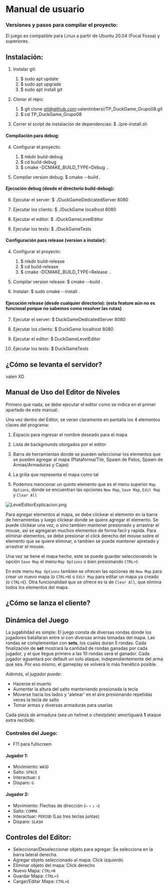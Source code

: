 # Manual de usuario

### Versiones y pasos para compilar el proyecto:

El juego es compatible para Linux a partir de Ubuntu 20.04 (Focal Fossa) y superiores. 


## Instalación:

1. Instalar git:
    1. $ sudo apt update
    2. $ sudo apt upgrade  
    3. $ sudo apt install git

2. Clonar el repo:
    1. $ git clone git@github.com:valentinbersi/TP_DuckGame_Grupo08.git
    2. $ cd TP_DuckGame_Grupo08

3. Correr el script de instalación de dependencias: $ ./pre-install.sh

#### Compilación para debug:

4. Configurar el proyecto:
    1. $ mkdir build-debug
    2. $ cd build-debug
    3. $ cmake -DCMAKE_BUILD_TYPE=Debug ..

5. Compilar version debug: $ cmake --build .

#### Ejecución debug (desde el directorio build-debug):

6. Ejecutar el server: $ ./DuckGameDedicatedServer 8080

7. Ejecutar los clients: $ ./DuckGame localhost 8080

8. Ejecutar el editor: $ ./DuckGameLevelEditor

9. Ejecutar los tests: $ ./DuckGameTests

#### Configuración para release (version a instalar):

4. Configurar el proyecto:
    1. $ mkdir build-release
    2. $ cd build-release
    3. $ cmake -DCMAKE_BUILD_TYPE=Release ..

5. Compilar version release: \$ cmake --build .

6. Instalar: \$ sudo cmake --install .

#### Ejecución release (desde cualquier directorio): (esta feature aún no es funcional porque no sabemos como resolver las rutas)
 
7. Ejecutar el server: $ DuckGameDedicatedServer 8080

8. Ejecutar los clients: $ DuckGame localhost 8080

9. Ejecutar el editor: $ DuckGameLevelEditor

10. Ejecutar los tests: $ DuckGameTests

## ¿Cómo se levanta el servidor?

valen XD



## Manual de Uso del Editor de Niveles
Primero que nada, se debe ejecutar el editor como se indica en el primer apartado de este manual.

Una vez dentro del Editor, se veran claramente en pantalla los 4 elementos claves del programa:
1) Espacio para ingresar el nombre deseado para el mapa
2) Lista de backgrounds otorgados por el editor
3) Barra de herramientas donde se pueden seleccionar los elementos que se pueden agregar al mapa (Plataforma/Tile, Spawn de Patos, Spawn de Armas/Armaduras y Cajas)
4) La grilla que representa el mapa como tal 


5) Podemos mencionar un quinto elemento que es el menu superior `Map Options`, donde se encuentran las opciones `New Map`, `Save Map`, `Edit Map` y `Clear All`

![LevelEditorExplicacion.png](../../../LevelEditorExplicacion.png)

Para agregar elementos al mapa, se debe clickear el elemento en la barra de herramientas y luego clickear donde se quiere agregar el elemento. Se puede clickear una vez, o sino tambien mantener presionado y arrastrar el mouse, asi se agregaran muchos elementos de forma facil y rapida.
Para eliminar elementos, se debe presionar el click derecho del mouse sobre el elemento que se quiere eliminar, o tambien se puede mantener apretado y arrastrar el mouse.

Una vez se tiene el mapa hecho, este se puede guardar seleccionando la opción `Save Map` el menu `Map Options` o bien presionando `CTRL+S`

En este menu `Map Options` tambien se ofrecen las opciones de `New Map` para crear un nuevo mapa (o `CTRL+N`) o `Edit Map` para editar un mapa ya creado (o `CTRL+E`). Otra funcionalidad que se ofrece es la de `Clear All`, que elimina todos los elementos del mapa.

## ¿Cómo se lanza el cliente?

## Dinámica del Juego

La jugabilidad es simple: El juego consta de diversas rondas donde los jugadores batallaran entre sí con diversas armas tomadas del mapa. Las rondas se complementan con **sets**, los cuales duran 5 rondas.
Cada finalización de **set** mostrará la cantidad de rondas ganadas por cada jugador, y el que llegue primero a las 10 rondas será el ganador.
Cada jugador aguantará por default un solo ataque, independientemente del arma que sea. Por eso mismo, el gameplay se volverá lo más frenético posible.

*Además, el jugador puede*:
* Hacerse el muerto
* Aumentar la altura del salto manteniendo presionada la tecla
* Moverse hacia los lados y 'aletear' en el aire presionando repetidas veces la tecla de salto
* Tomar armas y diversas armaduras para usarlas

Cada pieza de armadura (sea un helmet o chestplate) amortiguará **1** ataque extra recibido

### Controles del Juego:

* F11 para fullscreen

#### Jugador 1:
* Movimiento: `WASD`
* Salto: `SPACE`
* Interactuar: `E`
* Disparo: `G`

#### Jugador 2:
* Movimiento: Flechas de dirección (`←` `↑` `↓` `→`)
* Salto: `COMMA`
* Interactuar: `PERIOD`           (Las tres teclas juntas)
* Disparo: `SLASH`


## Controles del Editor:
* Seleccionar/Deseleccionar objeto para agregar: Se selecciona en la barra lateral derecha.
* Agregar objeto seleccionado al mapa: Click izquierdo
* Eliminar objeto del mapa: Click derecho
* Nuevo Mapa: `CTRL+N`
* Guardar Mapa: `CTRL+S`
* Cargar/Editar Mapa: `CTRL+E`
